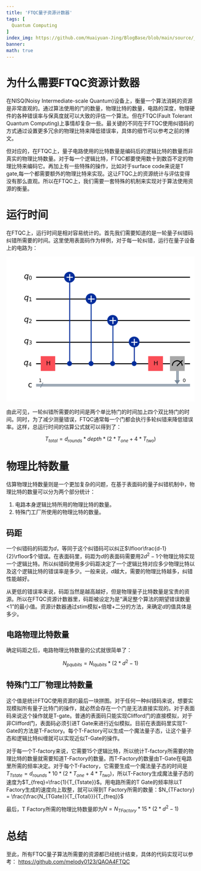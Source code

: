 ```yaml
---
title: 'FTQC量子资源计数器'
tags: [
  Quantum Computing
]
index_img: https://github.com/Huaiyuan-Jing/BlogBase/blob/main/source/_posts/FTQC%E9%87%8F%E5%AD%90%E8%B5%84%E6%BA%90%E8%AE%A1%E6%95%B0%E5%99%A8/ChatGPT%20Image%202025%E5%B9%B45%E6%9C%8813%E6%97%A5%2015_26_54.png?raw=true
banner:
math: true
---
```


# 为什么需要FTQC资源计数器

在NISQ(Noisy Intermediate-scale Quantum)设备上，衡量一个算法消耗的资源是非常直观的。通过算法使用的门的数量，物理比特的数量，电路的深度，物理硬件的各种错误率与保真度就可以大致的评估一个算法。但在FTQC(Fault Tolerant Quantum Computing)上事情却复杂一些。最关键的不同在于FTQC使用纠错码的方式通过设置更多冗余的物理比特来降低错误率，具体的细节可以参考之前的博文。

但对应的，在FTQC上，量子电路使用的比特数量是编码后的逻辑比特的数量而非真实的物理比特数量。对于每一个逻辑比特，FTQC都要使用数十到数百不定的物理比特来编码它。再加上有一些特殊的操作，比如对于surface code来说是T gate,每一个都需要额外的物理比特来实现。这让FTQC上的资源统计与评估变得没有那么直观。所以在FTQC上，我们需要一套特殊的机制来实现对于算法使用资源的衡量。

# 运行时间

在FTQC上，运行时间是相对容易统计的。首先我们需要知道的是一轮量子纠错码纠错所需要的时间。这里使用表面码作为样例，对于每一轮纠错，运行在量子设备上的电路为：

![](https://github.com/Huaiyuan-Jing/BlogBase/blob/main/source/_posts/FTQC%E9%87%8F%E5%AD%90%E8%B5%84%E6%BA%90%E8%AE%A1%E6%95%B0%E5%99%A8/1.png?raw=true)

由此可见，一轮纠错所需要的时间是两个单比特门的时间加上四个双比特门的时间。同时，为了减少测量错误，FTQC通常每一个门都会执行多轮纠错来降低错误率。这样，总运行时间的估算公式就可以得到了：

$$
T_{total} = d_{rounds} * depth * (2 * T_{one} + 4 * T_{two})
$$

# 物理比特数量

估算物理比特数量则是一个更加复杂的问题，在基于表面码的量子纠错机制中，物理比特的数量可以分为两个部分统计：
  1. 电路本身逻辑比特所用的物理比特的数量。
  2. 特殊门工厂所使用的物理比特的数量。

## 码距

一个纠错码的码距为$d$，等同于这个纠错码可以纠正$\lfloor\frac{d-1}{2}\rfloor$个错误。在表面码里，码距为$d$的表面码需要用$2d^2 - 1$个物理比特实现一个逻辑比特。所以纠错码使用多少码距决定了一个逻辑比特对应多少物理比特以及这个逻辑比特的错误率是多少。一般来说，$d$越大，需要的物理比特越多，纠错性能越好。

从更低的错误率来说，码距当然是越高越好，但是物理量子比特数量是宝贵的资源。所以在FTQC资源计数器里，码距被设定为是“满足整个算法的期望错误数量<1”的最小值。资源计数器通过stim模拟+倍增+二分的方法，来确定$d$的值具体是多少。

## 电路物理比特数量

确定码距之后，电路物理比特数量的公式就很简单了：

$$
N_{pqubits} = N_{lqubits} * (2 * d^2 - 1)
$$

## 特殊门工厂物理比特数量

这个值是统计FTQC使用资源的最后一块拼图。对于任何一种纠错码来说，想要实现模拟所有量子比特门的操作，就必然会存在一个门是无法直接实现的。对于表面码来说这个操作就是T-gate。普通的表面码只能实现Clifford门的直接模拟，对于非Clifford门，表面码必须引进T Gate来进行近似模拟。目前在表面码里实现T-Gate的方法是T-Factory。每个T-Factory可以生成一个魔法量子态，让这个量子态和逻辑比特纠缠就可以实现近似T-Gate的操作。

对于每一个T-factory来说，它需要15个逻辑比特，所以统计T-factory所需要的物理比特的数量就需要知道T-Factory的数量。而T-Factory的数量由T-Gate在电路里所需的频率决定。对于每个T-Factory，它需要生成一个魔法量子态的时间是$T_{Tstate}=d_{rounds} * 10 * (2 * T_{one} + 4 * T_{two})$，所以T-Factory生成魔法量子态的速度为$T_{freq}=\frac{1}{T_{Tstate}}$。用电路所需的T Gate的频率除以T Factory生成的速度向上取整，就可以得到T Factory所需的数量：$N_{TFactory} = \frac{\frac{N_{TGate}}{T_{Total}}}{T_{freq}}$

 最后，T Factory所需的物理比特数量即为$N = N_{TFactory} * 15 * (2 * d^2 - 1)$

# 总结

至此，所有FTQC量子算法所需要的资源都已经统计结束，具体的代码实现可以参考：
https://github.com/melody0123/QAOA4FTQC